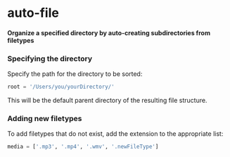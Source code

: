 # auto-file
#### Organize a specified directory by auto-creating subdirectories from filetypes
### Specifying the directory
Specify the path for the directory to be sorted:
```python
root = '/Users/you/yourDirectory/'
```
This will be the default parent directory of the resulting file structure.

### Adding new filetypes
To add filetypes that do not exist, add the extension to the appropriate list:
```python
media = ['.mp3', '.mp4', '.wmv', '.newFileType']
```
